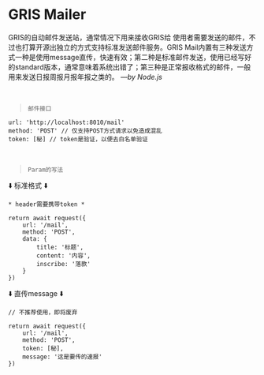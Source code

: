 # GRIS Mailer
GRIS的自动邮件发送站，通常情况下用来接收GRIS给 使用者需要发送的邮件，不过也打算开源出独立的方式支持标准发送邮件服务。GRIS Mail内置有三种发送方式一种是使用message直传，快速有效；第二种是标准邮件发送，使用已经写好的standard版本，通常意味着系统出错了；第三种是正常报收格式的邮件，一般用来发送日报周报月报年报之类的。
_—by Node.js_

&emsp;
> ```邮件接口```
```
url: 'http://localhost:8010/mail'
method: 'POST' // 仅支持POST方式请求以免造成混乱
token: [秘] // token是验证，以便去白名单验证
```  

&emsp;
> ```Param的写法```

⬇️ 标准格式 ⬇️
```
* header需要携带token *

return await request({
    url: '/mail',
    method: 'POST',
    data: {
        title: '标题',
        content: '内容',
        inscribe: '落款'
    }
})
```

⬇️ 直传message ⬇️ 
```
// 不推荐使用，即将废弃

return await request({
    url: '/mail',
    method: 'POST',
    token: [秘],
    message: '这是要传的速报'
})
```  
